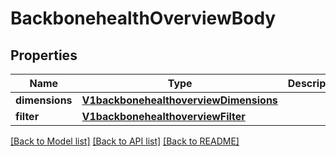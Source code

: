 # BackbonehealthOverviewBody

## Properties
Name | Type | Description | Notes
------------ | ------------- | ------------- | -------------
**dimensions** | [**V1backbonehealthoverviewDimensions**](V1backbonehealthoverviewDimensions.md) |  | [optional] 
**filter** | [**V1backbonehealthoverviewFilter**](V1backbonehealthoverviewFilter.md) |  | [optional] 

[[Back to Model list]](../README.md#documentation-for-models) [[Back to API list]](../README.md#documentation-for-api-endpoints) [[Back to README]](../README.md)

